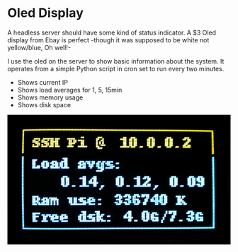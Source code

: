 # Oled Display

A headless server should have some kind of status indicator. A $3 Oled display from Ebay is perfect -though it was supposed to be white not yellow/blue, Oh well!-

I use the oled on the server to show basic information about the system. It operates from a simple Python script in cron set to run every two minutes.

* Shows current IP
* Shows load averages for 1, 5, 15min
* Shows memory usage
* Shows disk space

![alternative oled img](Oled_display.jpg)
